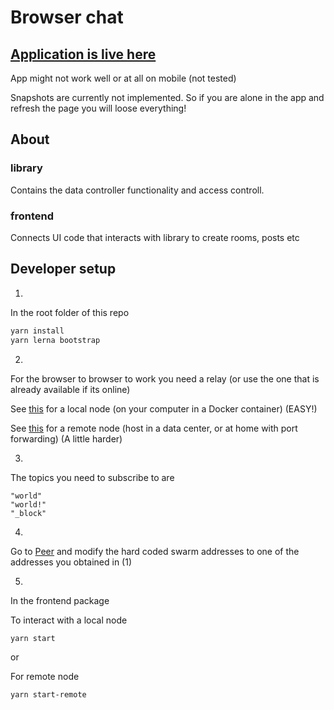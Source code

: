 # Browser chat

## [Application is live here](https://dao-xyz.github.io/peerbit-examples/)

App might not work well or at all on mobile (not tested)

Snapshots are currently not implemented. So if you are alone in the app and refresh the page you will loose everything!

## About

### library

Contains the data controller functionality and access controll. 


### frontend
Connects UI code that interacts with library to create rooms, posts etc


## Developer setup

1. 
In the root folder of this repo
```sh
yarn install
yarn lerna bootstrap
```

2. 

For the browser to browser to work you need a relay (or use the one that is already available if its online)

See [this](../../README.md) for a local node (on your computer in a Docker container) (EASY!)

See [this](https://github.com/dao-xyz/peerbit/tree/master/packages/server-node) for a remote node (host in a data center, or at home with port forwarding) (A little harder)

3. 
The topics you need to subscribe to are 

```
"world"
"world!"
"_block"
```

4. 
Go to [Peer](./frontend/src/Peer.tsx) and modify the hard coded swarm addresses to one of the addresses you obtained in (1)

5. 
In the frontend package

To interact with a local node
```sh
yarn start
```

or

For remote node
```sh
yarn start-remote
```

